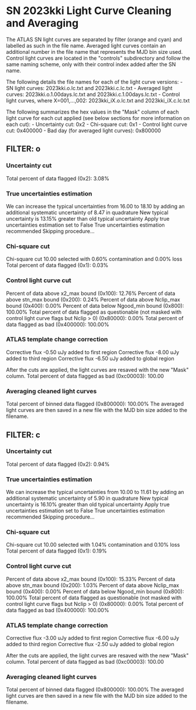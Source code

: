 # SN 2023kki Light Curve Cleaning and Averaging

The ATLAS SN light curves are separated by filter (orange and cyan) and labelled as such in the file name. Averaged light curves contain an additional number in the file name that represents the MJD bin size used. Control light curves are located in the "controls" subdirectory and follow the same naming scheme, only with their control index added after the SN name.

The following details the file names for each of the light curve versions:
	- SN light curves: 2023kki.o.lc.txt and 2023kki.c.lc.txt
	- Averaged light curves: 2023kki.o.1.00days.lc.txt and 2023kki.c.1.00days.lc.txt
	- Control light curves, where X=001,...,002: 2023kki_iX.o.lc.txt and 2023kki_iX.c.lc.txt

The following summarizes the hex values in the "Mask" column of each light curve for each cut applied (see below sections for more information on each cut): 
	- Uncertainty cut: 0x2
	- Chi-square cut: 0x1
	- Control light curve cut: 0x400000
	- Bad day (for averaged light curves): 0x800000

## FILTER: o

### Uncertainty cut
Total percent of data flagged (0x2): 3.08%

### True uncertainties estimation
We can increase the typical uncertainties from 16.00 to 18.10 by adding an additional systematic uncertainty of 8.47 in quadrature
New typical uncertainty is 13.15% greater than old typical uncertainty
Apply true uncertainties estimation set to False
True uncertainties estimation recommended
Skipping procedure...

### Chi-square cut
Chi-square cut 10.00 selected with 0.60% contamination and 0.00% loss
Total percent of data flagged (0x1): 0.03%

### Control light curve cut
Percent of data above x2_max bound (0x100): 12.76%
Percent of data above stn_max bound (0x200): 0.24%
Percent of data above Nclip_max bound (0x400): 0.00%
Percent of data below Ngood_min bound (0x800): 100.00%
Total percent of data flagged as questionable (not masked with control light curve flags but Nclip > 0) (0x80000): 0.00%
Total percent of data flagged as bad (0x400000): 100.00%

### ATLAS template change correction
Corrective flux -0.50 uJy added to first region
Corrective flux -8.00 uJy added to third region
Corrective flux -6.50 uJy added to global region

After the cuts are applied, the light curves are resaved with the new "Mask" column.
Total percent of data flagged as bad (0xc00003): 100.00

### Averaging cleaned light curves
Total percent of binned data flagged (0x800000): 100.00%
The averaged light curves are then saved in a new file with the MJD bin size added to the filename.

## FILTER: c

### Uncertainty cut
Total percent of data flagged (0x2): 0.94%

### True uncertainties estimation
We can increase the typical uncertainties from 10.00 to 11.61 by adding an additional systematic uncertainty of 5.90 in quadrature
New typical uncertainty is 16.10% greater than old typical uncertainty
Apply true uncertainties estimation set to False
True uncertainties estimation recommended
Skipping procedure...

### Chi-square cut
Chi-square cut 10.00 selected with 1.04% contamination and 0.10% loss
Total percent of data flagged (0x1): 0.19%

### Control light curve cut
Percent of data above x2_max bound (0x100): 15.33%
Percent of data above stn_max bound (0x200): 1.03%
Percent of data above Nclip_max bound (0x400): 0.00%
Percent of data below Ngood_min bound (0x800): 100.00%
Total percent of data flagged as questionable (not masked with control light curve flags but Nclip > 0) (0x80000): 0.00%
Total percent of data flagged as bad (0x400000): 100.00%

### ATLAS template change correction
Corrective flux -3.00 uJy added to first region
Corrective flux -6.00 uJy added to third region
Corrective flux -2.50 uJy added to global region

After the cuts are applied, the light curves are resaved with the new "Mask" column.
Total percent of data flagged as bad (0xc00003): 100.00

### Averaging cleaned light curves
Total percent of binned data flagged (0x800000): 100.00%
The averaged light curves are then saved in a new file with the MJD bin size added to the filename.